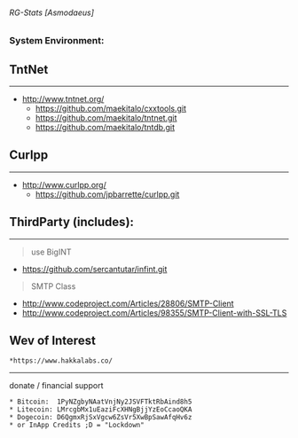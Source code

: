 ###### RG-Stats [Asmodaeus]

### System Environment:

## TntNet
-----------------------
* http://www.tntnet.org/
    * https://github.com/maekitalo/cxxtools.git
    * https://github.com/maekitalo/tntnet.git
    * https://github.com/maekitalo/tntdb.git

## Curlpp
-----------------------
* http://www.curlpp.org/
    * https://github.com/jpbarrette/curlpp.git


## ThirdParty (includes):
-----------------------
> use BigINT
* https://github.com/sercantutar/infint.git

> SMTP Class 
* http://www.codeproject.com/Articles/28806/SMTP-Client
* http://www.codeproject.com/Articles/98355/SMTP-Client-with-SSL-TLS


## Wev of Interest

    *https://www.hakkalabs.co/
-------------------------------------------------------------------------------------------
donate / financial support

    * Bitcoin:  1PyNZgbyNAatVnjNy2JSVFTktRbAind8h5
    * Litecoin: LMrcgbMx1uEaziFcXHNgBjjYzEoCcaoQKA
    * Dogecoin: D6QgmxRjSxVgcw6ZsVr5XwBpSawAfqHv6z
    * or InApp Credits ;D = "Lockdown"